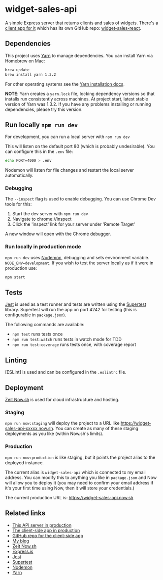# widget-sales-api
A simple Express server that returns clients and sales of widgets. There's a [client app for it](https://widget-sales-react.now.sh/) which has its own GitHub repo: [widget-sales-react](https://github.com/albertkawmi/widget-sales-react).

## Dependencies

This project uses [Yarn](https://yarnpkg.com/en/) to manage dependencies. You can install Yarn via Homebrew on Mac:
```bash
brew update
brew install yarn 1.3.2
```
For other operating systems see the [Yarn installation docs](https://yarnpkg.com/lang/en/docs/install/#windows-tab).

__NOTE__: Yarn creates a `yarn.lock` file, locking dependency versions so that installs run consistently across machines. At project start, latest stable version of Yarn was 1.3.2. If you have any problems installing or running dependencies, please try this version.

## Run locally `npm run dev`

For development, you can run a local server with `npm run dev`

This will listen on the default port 80 (which is probably undesirable). You can configure this in the `.env` file:
```bash
echo PORT=4000 > .env
```
Nodemon will listen for file changes and restart the local server automatically.

### Debugging
The `--inspect` flag is used to enable debugging. You can use Chrome Dev tools for this:

1. Start the dev server with `npm run dev`
2. Navigate to chrome://inspect
3. Click the 'inspect' link for your server under 'Remote Target'

A new window will open with the Chrome debugger.

### Run locally in production mode

`npm run dev` uses [Nodemon](https://github.com/remy/nodemon), debugging and sets environment variable. `NODE_ENV=development`. If you wish to test the server locally as if it were in production use:
```bash
npm start
```

## Tests
[Jest](https://facebook.github.io/jest/) is used as a test runner and tests are written using the [Supertest](https://github.com/visionmedia/supertest) library. Supertest will run the app on port 4242 for testing (this is configurable in `package.json`).

The following commands are available:

* `npm test` runs tests once
* `npm run test:watch` runs tests in watch mode for TDD
* `npm run test:coverage` runs tests once, with coverage report

## Linting

[ESLint] is used and can be configured in the `.eslintrc` file.

## Deployment

[Zeit Now.sh](https://zeit.co/now) is used for cloud infrastructure and hosting.

### Staging
`npm run now:staging` will deploy the project to a URL like https://widget-sales-api-xxxxx.now.sh. You can create as many of these staging deployments as you like (within Now.sh's limits).

### Production
`npm run now:production` is like staging, but it points the project alias to the deployed instance.

The current alias is `widget-sales-api` which is connected to my email address. You can modify this to anything you like in `package.json` and Now will allow you to deploy it (you may need to confirm your email address if it's your first time using Now, then it will store your credentials.)

The current production URL is: https://widget-sales-api.now.sh

## Related links

* [This API server in production](https://widget-sales-api.now.sh)
* [The client-side app in production](https://widget-sales-react.now.sh)
* [GitHub repo for the client-side app](https://github.com/albertkawmi/widget-sales-react)
* [My blog](http://kawmi.co)
* [Zeit Now.sh](https://zeit.co/now)
* [Express.js](http://expressjs.com/)
* [Jest](https://facebook.github.io/jest/)
* [Supertest](https://github.com/visionmedia/supertest)
* [Nodemon](https://github.com/remy/nodemon)
* [Yarn](https://yarnpkg.com/en/)
